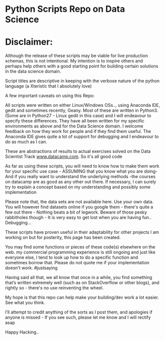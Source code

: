 # Python Scripts Repo on Data Science

# Disclaimer:
Although the release of these scripts may be viable for live production schemas, this is not intentional. My intention is to inspire others and perhaps help others with a good starting point for building certain solutions in the data science domain.

Script titles are descriptive in keeping with the verbose nature of the python language (a Xteristic that I absolutely love)

A few important caveats on using this Repo:

All scripts were written on either Linux/Windows OSs.., using Anaconda IDE, gedit and sometimes recently, Geany. Most of these are written in
Python3. (Some are in Python27 - Linux gedit in this case) and I will endeavour to specify these differences.
They have all been written for my specific environments as above and for the Data Science domain.
I welcome feedback on how they work for people and if they find them useful.
The Anaconda IDE gives quite a lot of support for debugging and I endeavour to do as much as I can.

These are abstractions of results to actual exercises solved on the Data Scientist Track www.datacamp.com. So it's all good code

As far as using these scripts, you will need to know how to make them work for your specific use case - ASSUMING that you know what you are doing-
And if you really want to understand the underlying methods -the courses on datacamp are as good as any other out there.
If necessary, I can surely try to explain a concept based on my understanding and possibly some implementation


Please note that, the data sets are not available here. Use your own data. You will however find datasets online if you google them - there's quite a few out there - Nothing beats a bit of legwork.  Beware of those pesky rabbitholes though - It is very easy to get lost when you are having fun.. Debugging...

These scripts have proven useful in their adaptability for other projects I am working on but for posterity, this page has been created.

You may find some functions or pieces of these code(s) elsewhere on the web. my commercial programming
experience is still ongoing and just like everyone else, I tend to look up how to do a specific function and sometimes borrow that.
Please do not quote me if your implementation doesn't work. #justsaying

Having said all that, we all know that once in a while, you find something that’s written extremely well (such as on StackOverflow or other blogs), and rightly so - there's no use reinventing the wheel.

 My hope is that this repo can help make your building/dev work a lot easier. See what you think.

I’ll attempt to credit anything of the sorts as I post them, and apologies if anyone is missed - If you see such, please let me know and I will rectify asap

Happy Hacking..
